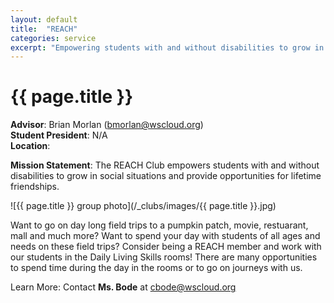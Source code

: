 ```yaml
---
layout: default
title:  "REACH"
categories: service
excerpt: "Empowering students with and without disabilities to grow in social situations."
---
```


# {{ page.title }}

**Advisor**: Brian Morlan (<bmorlan@wscloud.org>)
<br/>**Student President**: N/A
<br/>**Location**: 

**Mission Statement**: The REACH Club empowers students with and without disabilities to grow in social situations and provide opportunities for lifetime friendships.

![{{ page.title }} group photo](/_clubs/images/{{ page.title }}.jpg)

Want to go on day long field trips to a pumpkin patch, movie, restuarant, mall and much more? Want to spend your day with students of all ages and needs on these field trips? Consider being a REACH member and work with our students in the Daily Living Skills rooms! There are many opportunities to spend time during the day in the rooms or to go on journeys with us.

Learn More: Contact **Ms. Bode** at <cbode@wscloud.org>
